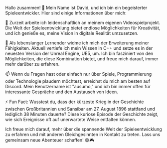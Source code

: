 Hallo zusammen! 👋
Mein Name ist David, und ich bin ein begeisterter Spieleentwickler. Hier sind einige Informationen über mich:

🔭 Zurzeit arbeite ich leidenschaftlich an meinem eigenen Videospielprojekt. Die Welt der Spieleentwicklung bietet endlose Möglichkeiten für Kreativität, und ich genieße es, meine Vision in digitale Realität umzusetzen.

🌱 Als lebenslanger Lernender widme ich mich der Erweiterung meiner Fähigkeiten. Aktuell vertiefe ich mein Wissen in C++ und setze es in der neuesten Version der Unreal Engine, UE5, um. Ich bin fasziniert von den Möglichkeiten, die diese Kombination bietet, und freue mich darauf, immer mehr darüber zu erfahren.

📫 Wenn du Fragen hast oder einfach nur über Spiele, Programmierung oder Technologie plaudern möchtest, erreichst du mich am besten auf Discord. Mein Benutzername ist "ausumo," und ich bin immer offen für interessante Gespräche und den Austausch von Ideen.

⚡ Fun Fact: Wusstest du, dass der kürzeste Krieg in der Geschichte zwischen Großbritannien und Sansibar am 27. August 1896 stattfand und lediglich 38 Minuten dauerte? Diese kuriose Episode der Geschichte zeigt, wie sich Ereignisse oft auf unerwartete Weise entfalten können.

Ich freue mich darauf, mehr über die spannende Welt der Spieleentwicklung zu erfahren und mit anderen Gleichgesinnten in Kontakt zu treten. Lass uns gemeinsam neue Abenteuer schaffen! 😄🎮
